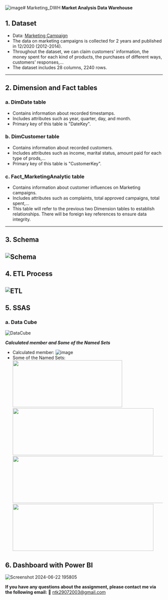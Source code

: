![image](https://github.com/KhangToof/Marketing_DWH/assets/93634247/30fcbcf2-2359-4905-8186-5bb09f3b1025)# Marketing_DWH
 **Market Analysis Data Warehouse**
## 1. Dataset
- Data: [Marketing Campaign](https://github.com/YuehHanChen/Marketing_Analytics/blob/main/marketing_data.csv)
- The data on marketing campaigns is collected for 2 years and published in 12/2020 (2012-2014).
- Throughout the dataset, we can claim customers' information, the money spent for each kind of products, the purchases of different ways, customers' responses,...
- The dataset includes 28 columns, 2240 rows.
--------------------------------------
## 2. Dimension and Fact tables
### a. DimDate table
- Contains information about recorded timestamps.
- Includes attributes such as year, quarter, day, and month.
- Primary key of this table is "DateKey".
### b. DimCustomer table
- Contains information about recorded customers.
- Includes attributes such as income, marital status, amount paid for each type of prods,...
- Primary key of this table is "CustomerKey".
### c. Fact_MarketingAnalytic table
- Contains information about customer influences on Marketing campaigns.
- Includes attributes such as complaints, total approved campaigns, total spent,...
- This table will refer to the previous two Dimension tables to establish relationships.
There will be foreign key references to ensure data integrity.
--------------------------------------
## 3. Schema
![Schema](https://github.com/KhangToof/Marketing_DWH/assets/93634247/a8dfc778-441e-4c36-9b2e-5226c67bc0ea)
--------------------------------------
## 4. ETL Process
![ETL](https://github.com/KhangToof/Marketing_DWH/assets/93634247/55b2b546-eba9-4ee0-9acf-caf606ab2960)
--------------------------------------
## 5. SSAS
### a. Data Cube
![DataCube](https://github.com/KhangToof/Marketing_DWH/assets/93634247/57a4808f-1255-4dac-9dbe-5b3e253d20b9)


**_Calculated member and Some of the Named Sets_**
- Calculated member:
![image](https://github.com/KhangToof/Marketing_DWH/assets/93634247/7c6a287d-3636-4630-bdce-c14d39e1f662)
- Some of the Named Sets:\
<img src="https://github.com/KhangToof/Marketing_DWH/assets/93634247/5ced2a84-d113-4b1a-b7b3-179bf79ce618" width="350" height="150"> <img src="https://github.com/KhangToof/Marketing_DWH/assets/93634247/7986e44f-e4d9-4e34-b26d-a55cb9ba41b0" width="450" height="150"> <img src="https://github.com/KhangToof/Marketing_DWH/assets/93634247/77e2482a-c625-483b-8384-7084b7208c25" width="500" height="150"> <img src="https://github.com/KhangToof/Marketing_DWH/assets/93634247/5548f753-18f2-4c61-9cc2-4f3d9644fdcb" width="450" height="150">

## 6. Dashboard with Power BI
![Screenshot 2024-06-22 195805](https://github.com/KhangToof/Marketing_DWH/assets/93634247/a24ab8f1-012b-49a3-b913-312a83a38c41)





**If you have any questions about the assignment, please contact me via the following email:** 
💬︎ ntk29072003@gmail.com

